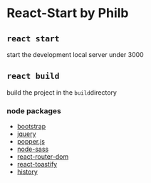 # React-Start by Philb

## `react start`

start the development local server under 3000

## `react build`

build the project in the `build`directory

### node packages

- [bootstrap](https://www.npmjs.com/package/bootstrap)
- [jquery](https://www.npmjs.com/package/jquery)
- [popper.js](https://www.npmjs.com/package/popper.js/v/1.14.3)
- [node-sass](https://www.npmjs.com/package/node-sass)
- [react-router-dom](https://www.npmjs.com/package/react-router-dom)
- [react-toastify](https://www.npmjs.com/package/react-toastify)
- [history](https://www.npmjs.com/package/history)

